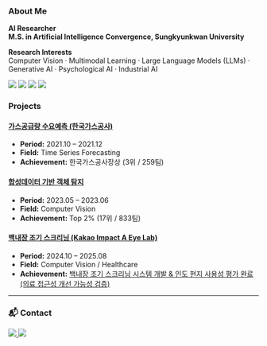 ### About Me  
**AI Researcher**  
**M.S. in Artificial Intelligence Convergence, Sungkyunkwan University**  

**Research Interests**  
Computer Vision · Multimodal Learning · Large Language Models (LLMs) ·  
Generative AI · Psychological AI · Industrial AI  


<p>
  <img src="https://img.shields.io/badge/Python-3776AB?style=flat-square&logo=Python&logoColor=white"/>
  <img src="https://img.shields.io/badge/MySQL-4479A1?style=flat-square&logo=MySQL&logoColor=white"/>
  <img src="https://img.shields.io/badge/Django-092E20?style=flat-square&logo=Django&logoColor=white"/>
  <img src="https://img.shields.io/badge/Docker-2496ED?style=flat-square&logo=Docker&logoColor=white"/>
</p>


### Projects  

#### [가스공급량 수요예측 (한국가스공사)](https://dacon.io/competitions/official/235830/overview/description)  
- **Period:** 2021.10 – 2021.12  
- **Field:** Time Series Forecasting  
- **Achievement:** 한국가스공사장상 (3위 / 259팀)  

#### [합성데이터 기반 객체 탐지](https://dacon.io/competitions/official/236107/overview/description)  
- **Period:** 2023.05 – 2023.06  
- **Field:** Computer Vision  
- **Achievement:** Top 2% (17위 / 833팀)  

#### [백내장 조기 스크리닝 (Kakao Impact A Eye Lab)](https://www.youtube.com/watch?v=H8kktUOcub0)  
- **Period:** 2024.10 – 2025.08  
- **Field:** Computer Vision / Healthcare  
- **Achievement:** [백내장 조기 스크리닝 시스템 개발 & 인도 현지 사용성 평가 완료 (의료 접근성 개선 가능성 검증)](https://www.youtube.com/watch?v=iqmsh5mbXqo&si=fCNHdW2fkoXWyeZW)


---

### 📬 Contact  

<a href="https://leeyujin.tistory.com">
  <img src="https://img.shields.io/badge/Tech%20Blog-11B48A?style=flat-square&logo=Tistory&logoColor=white"/>
</a>
<a href="mailto:leeyujin1081@gmail.com">
  <img src="https://img.shields.io/badge/Gmail-d14836?style=flat-square&logo=Gmail&logoColor=white"/>
</a>
